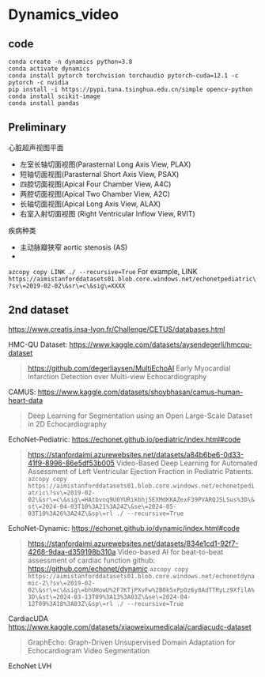# Dynamics_video

## code
```
conda create -n dynamics python=3.8
conda activate dynamics
conda install pytorch torchvision torchaudio pytorch-cuda=12.1 -c pytorch -c nvidia
pip install -i https://pypi.tuna.tsinghua.edu.cn/simple opencv-python
conda install scikit-image
conda install pandas
```

## Preliminary
心脏超声视图平面
- 左室长轴切面视图(Parasternal Long Axis View, PLAX)
- 短轴切面视图(Parasternal Short Axis View, PSAX)
- 四腔切面视图(Apical Four Chamber View, A4C)
- 两腔切面视图(Apical Two Chamber View, A2C)
- 长轴切面视图(Apical Long Axis View, ALAX)
- 右室入射切面视图 (Right Ventricular Inflow View, RVIT)

疾病种类
- 主动脉瓣狭窄 aortic stenosis (AS)
- 

`azcopy copy LINK ./ --recursive=True`
For example, LINK `https://aimistanforddatasets01.blob.core.windows.net/echonetpediatric\?sv\=2019-02-02\&sr\=c\&sig\=XXXX`

## 2nd dataset
https://www.creatis.insa-lyon.fr/Challenge/CETUS/databases.html

HMC-QU Dataset: https://www.kaggle.com/datasets/aysendegerli/hmcqu-dataset
> https://github.com/degerliaysen/MultiEchoAI
> Early Myocardial Infarction Detection over Multi-view Echocardiography

CAMUS: https://www.kaggle.com/datasets/shoybhasan/camus-human-heart-data
> Deep Learning for Segmentation using an Open Large-Scale Dataset in 2D Echocardiography

EchoNet-Pediatric: https://echonet.github.io/pediatric/index.html#code
> https://stanfordaimi.azurewebsites.net/datasets/a84b6be6-0d33-41f9-8996-86e5df53b005
> Video-Based Deep Learning for Automated Assessment of Left Ventricular Ejection Fraction in Pediatric Patients.
`azcopy copy https://aimistanforddatasets01.blob.core.windows.net/echonetpediatric\?sv\=2019-02-02\&sr\=c\&sig\=HAtbvnq9U0YURikbhj5EXMdKKAZexF39PVARQJSLSus%3D\&st\=2024-04-03T10%3A21%3A24Z\&se\=2024-05-03T10%3A26%3A24Z\&sp\=rl ./ --recursive=True`


EchoNet-Dynamic: https://echonet.github.io/dynamic/index.html#code
> https://stanfordaimi.azurewebsites.net/datasets/834e1cd1-92f7-4268-9daa-d359198b310a
> Video-based AI for beat-to-beat assessment of cardiac function
> github: https://github.com/echonet/dynamic
`azcopy copy https://aimistanforddatasets01.blob.core.windows.net/echonetdynamic-2\?sv\=2019-02-02\&sr\=c\&sig\=bhUHowU%2F7KTjPXvFw%2B0k5xPpOz6y8AdTTRyLz9XfilA%3D\&st\=2024-03-13T09%3A13%3A03Z\&se\=2024-04-12T09%3A18%3A03Z\&sp\=rl ./ --recursive=True`


CardiacUDA https://www.kaggle.com/datasets/xiaoweixumedicalai/cardiacudc-dataset
> GraphEcho: Graph-Driven Unsupervised Domain Adaptation for Echocardiogram Video Segmentation

EchoNet LVH

